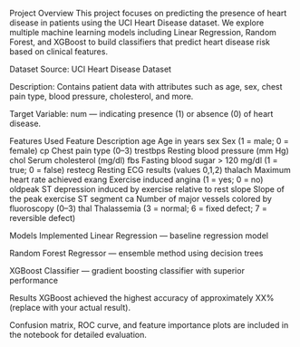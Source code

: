 Project Overview
This project focuses on predicting the presence of heart disease in patients using the UCI Heart Disease dataset. We explore multiple machine learning models including Linear Regression, Random Forest, and XGBoost to build classifiers that predict heart disease risk based on clinical features.

Dataset
Source: UCI Heart Disease Dataset

Description: Contains patient data with attributes such as age, sex, chest pain type, blood pressure, cholesterol, and more.

Target Variable: num — indicating presence (1) or absence (0) of heart disease.

Features Used
Feature	Description
age	Age in years
sex	Sex (1 = male; 0 = female)
cp	Chest pain type (0–3)
trestbps	Resting blood pressure (mm Hg)
chol	Serum cholesterol (mg/dl)
fbs	Fasting blood sugar > 120 mg/dl (1 = true; 0 = false)
restecg	Resting ECG results (values 0,1,2)
thalach	Maximum heart rate achieved
exang	Exercise induced angina (1 = yes; 0 = no)
oldpeak	ST depression induced by exercise relative to rest
slope	Slope of the peak exercise ST segment
ca	Number of major vessels colored by fluoroscopy (0–3)
thal	Thalassemia (3 = normal; 6 = fixed defect; 7 = reversible defect)

Models Implemented
Linear Regression — baseline regression model

Random Forest Regressor — ensemble method using decision trees

XGBoost Classifier — gradient boosting classifier with superior performance

Results
XGBoost achieved the highest accuracy of approximately XX% (replace with your actual result).

Confusion matrix, ROC curve, and feature importance plots are included in the notebook for detailed evaluation.
